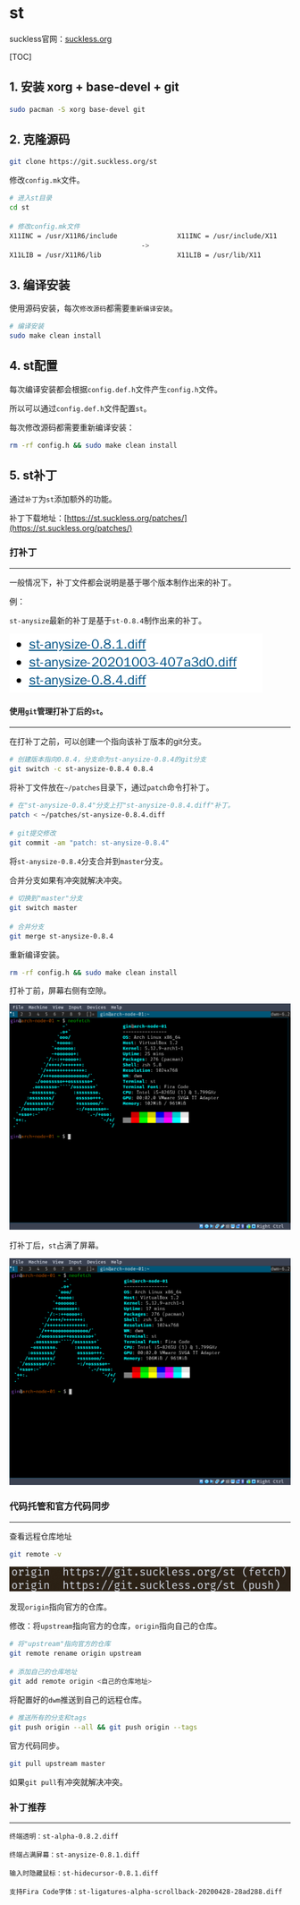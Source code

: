 # st

suckless官网：[suckless.org](https://suckless.org/)

[TOC]

## 1. 安装 xorg + base-devel + git

```sh
sudo pacman -S xorg base-devel git
```

## 2. 克隆源码

```sh
git clone https://git.suckless.org/st
```

修改`config.mk`文件。

```sh
# 进入st目录
cd st

# 修改config.mk文件
X11INC = /usr/X11R6/include               X11INC = /usr/include/X11
                                 ->
X11LIB = /usr/X11R6/lib                   X11LIB = /usr/lib/X11
```

## 3. 编译安装

使用源码安装，每次`修改源码`都需要`重新编译安装`。

```sh
# 编译安装
sudo make clean install
```

## 4. st配置

每次编译安装都会根据`config.def.h`文件产生`config.h`文件。

所以可以通过`config.def.h`文件配置`st`。

每次修改源码都需要重新编译安装：

```sh
rm -rf config.h && sudo make clean install
```

## 5. st补丁

通过`补丁`为`st`添加额外的功能。

补丁下载地址：[https://st.suckless.org/patches/](https://st.suckless.org/patches/)

### 打补丁

---

一般情况下，补丁文件都会说明是基于哪个版本制作出来的补丁。

例：

`st-anysize`最新的补丁是基于`st-0.8.4`制作出来的补丁。

![st-anysize-0.8.4](images/st-anysize-0.8.4.png)

#### 使用`git`管理打补丁后的`st`。

---

在打补丁之前，可以创建一个指向该补丁版本的git分支。

```sh
# 创建版本指向0.8.4，分支命为st-anysize-0.8.4的git分支
git switch -c st-anysize-0.8.4 0.8.4
```


将补丁文件放在`~/patches`目录下，通过`patch`命令打补丁。

```sh
# 在"st-anysize-0.8.4"分支上打"st-anysize-0.8.4.diff"补丁。
patch < ~/patches/st-anysize-0.8.4.diff

# git提交修改
git commit -am "patch: st-anysize-0.8.4"
```

将`st-anysize-0.8.4`分支合并到`master`分支。

合并分支如果有冲突就解决冲突。

```sh
# 切换到"master"分支
git switch master

# 合并分支
git merge st-anysize-0.8.4
```

重新编译安装。

```sh
rm -rf config.h && sudo make clean install
```

打补丁前，屏幕右侧有空隙。

![st](./images/st.png)

打补丁后，`st`占满了屏幕。

![st-anysize](./images/st-anysize.png)

### 代码托管和官方代码同步

---

查看远程仓库地址

```sh
git remote -v
```

![origin-to-suckless](images/origin-to-suckless.png)

发现`origin`指向官方的仓库。

修改：将`upstream`指向官方的仓库，`origin`指向自己的仓库。

```sh
# 将"upstream"指向官方的仓库
git remote rename origin upstream

# 添加自己的仓库地址
git add remote origin <自己的仓库地址>
```

将配置好的`dwm`推送到自己的远程仓库。

```sh
# 推送所有的分支和tags
git push origin --all && git push origin --tags
```

官方代码同步。

```sh
git pull upstream master
```

如果`git pull`有冲突就解决冲突。

### 补丁推荐

---

```
终端透明：st-alpha-0.8.2.diff

终端占满屏幕：st-anysize-0.8.1.diff

输入时隐藏鼠标：st-hidecursor-0.8.1.diff

支持Fira Code字体：st-ligatures-alpha-scrollback-20200428-28ad288.diff
```

